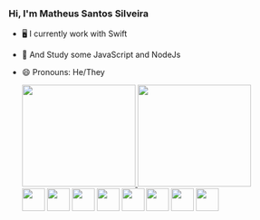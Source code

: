 ### Hi, I'm **Matheus Santos Silveira**

- 🖥️ I currently work with Swift 
- 🌱 And Study some JavaScript and NodeJs
- 😄 Pronouns: He/They

  <div style="display: inline-block;">
    <a href="https://github.com/Math5il">
    <img height="180" width="200em" src="https://github-readme-stats.vercel.app/api?username=Math5il&show_icons=true&theme=radical#gh-dark-mode-only" />
    <img height="180" width="200em"src="https://github-readme-stats.vercel.app/api/top-langs/?username=Math5il&layout=compact&theme=radical#gh-dark-mode-only" />
    </a>
  </div><br>
  <div style="display: inline-block;" align="center">
    <a href="https://github.com/Math5il"><img height="40px"  src="https://cdn.jsdelivr.net/gh/devicons/devicon/icons/swift/swift-original.svg"/></a>
    <a href="https://github.com/Math5il"><img height="40px" src="https://cdn.jsdelivr.net/gh/devicons/devicon/icons/java/java-original-wordmark.svg"/></a>
    <a href="https://github.com/Math5il"><img height="40px" src="https://cdn.jsdelivr.net/gh/devicons/devicon/icons/javascript/javascript-plain.svg"/></a>
    <a href="https://github.com/Math5il"><img height="40px" src="https://cdn.jsdelivr.net/gh/devicons/devicon/icons/csharp/csharp-original.svg"/></a>
    <a href="https://github.com/Math5il"><img height="40px" src="https://cdn.jsdelivr.net/gh/devicons/devicon/icons/html5/html5-original-wordmark.svg"/></a>
    <a href="https://github.com/Math5il"><img height="40px" src="https://cdn.jsdelivr.net/gh/devicons/devicon/icons/css3/css3-original-wordmark.svg"/></a>
    <a href="https://github.com/Math5il"><img height="40px" src="https://cdn.jsdelivr.net/gh/devicons/devicon/icons/mysql/mysql-original-wordmark.svg"/></a>
    <a href="https://github.com/Math5il"><img height="40px" src="https://cdn.jsdelivr.net/gh/devicons/devicon/icons/react/react-original-wordmark.svg"/></a>
  </div>
  <div>
  </div>
  

